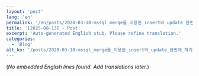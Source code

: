 ```yaml
---
layout: 'post'
lang: 'en'
permalink: '/en/posts/2020-03-18-mssql_merge를_이용한_insert와_update_한번에_하기/'
title: '[2025-08-13] - Post'
excerpt: 'Auto-generated English stub. Please refine translation.'
categories:
  - 'Blog'
alt_ko: '/posts/2020-03-18-mssql_merge를_이용한_insert와_update_한번에_하기/'
---
```


(*No embedded English lines found. Add translations later.*)

